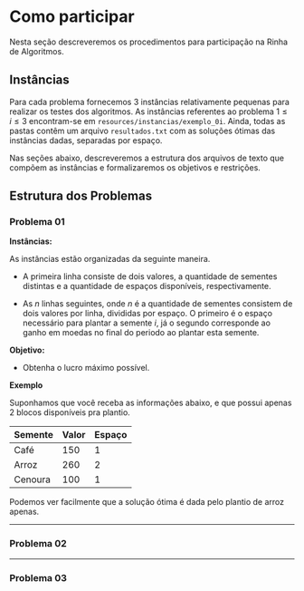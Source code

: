 # Como participar

Nesta seção descreveremos os procedimentos para participação na Rinha de Algoritmos.

## Instâncias

Para cada problema fornecemos 3 instâncias relativamente pequenas para realizar os testes dos algoritmos. As instâncias referentes ao problema $1 \leq i \leq 3$ encontram-se em `resources/instancias/exemplo_0i`. Ainda, todas as pastas contêm um arquivo `resultados.txt` com as soluções ótimas das instâncias dadas, separadas por espaço.

Nas seções abaixo, descreveremos a estrutura dos arquivos de texto que compõem as instâncias e formalizaremos os objetivos e restrições.

## Estrutura dos Problemas

### Problema 01

**Instâncias:**

As instâncias estão organizadas da seguinte maneira.

- A primeira linha consiste de dois valores, a quantidade de sementes distintas e a quantidade de espaços disponíveis, respectivamente.

- As $n$ linhas seguintes, onde $n$ é a quantidade de sementes consistem de dois valores por linha, divididas por espaço. O primeiro é o espaço necessário para plantar a semente $i$, já o segundo corresponde ao ganho em moedas no final do periodo ao plantar esta semente.

**Objetivo:** 

- Obtenha o lucro máximo possível.

**Exemplo**

Suponhamos que você receba as informações abaixo, e que possui apenas 2 blocos disponíveis pra plantio.

| **Semente** | **Valor** | **Espaço** |
|-------------|-----------|------------|
| Café        | 150       | 1          |
| Arroz       | 260       | 2          |
| Cenoura     | 100       | 1          |

Podemos ver facilmente que a solução ótima é dada pelo plantio de arroz apenas.

---

### Problema 02

---

### Problema 03

